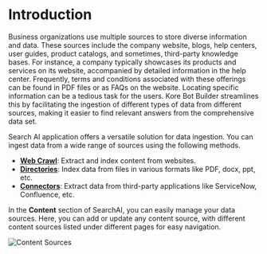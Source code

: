 # Introduction

Business organizations use multiple sources to store diverse information and data. These sources include the company website, blogs, help centers, user guides, product catalogs, and sometimes, third-party knowledge bases. For instance, a company typically showcases its products and services on its website, accompanied by detailed information in the help center. Frequently, terms and conditions associated with these offerings can be found in PDF files or as FAQs on the website. Locating specific information can be a tedious task for the users. Kore Bot Builder streamlines this by facilitating the ingestion of different types of data from different sources, making it easier to find relevant answers from the comprehensive data set.

Search AI application offers a versatile solution for data ingestion. You can ingest data from a wide range of sources using the following methods. 

* [**Web Crawl**](./web-crawl.md): Extract and index content from websites. 
* [**Directories**](./directory.md): Index data from files in various formats like PDF, docx, ppt, etc.
* [**Connectors**](./connectors.md): Extract data from third-party applications like ServiceNow, Confluence, etc.

In the **Content** section of SearchAI, you can easily manage your data sources. Here, you can add or update any content source, with different content sources listed under different pages for easy navigation.

![Content Sources](../images/content-sources-home.png "Content Sources")